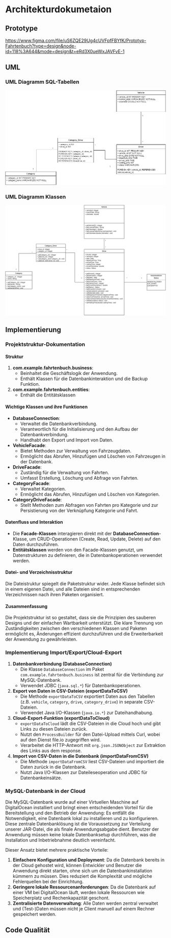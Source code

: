# Architekturdokumetaion

## Prototype 
https://www.figma.com/file/uS6ZQE29Ug4cUVFpfFBYfK/Prototyp-Fahrtenbuch?type=design&node-id=118%3A644&mode=design&t=eRd3X0ueWxJAVFvE-1

## UML

### UML Diagramm SQL-Tabellen

![alt text](https://github.com/jku-win-se/teaching-2023.ws.prse.braeuer.team2/blob/main/docs/UML_Tabellen.jpg?raw=true)



### UML Diagramm Klassen

![alt text](https://github.com/jku-win-se/teaching-2023.ws.prse.braeuer.team2/blob/main/docs/UML_Java_Klassen.jpg?raw=true)

## Implementierung

### Projektstruktur-Dokumentation

#### Struktur

1. **com.example.fahrtenbuch.business**:
   - Beinhaltet die Geschäftslogik der Anwendung.
   - Enthält Klassen für die Datenbankinteraktion und die Backup Funktion.
2. **com.example.fahrtenbuch.entities**:
   - Enthält die Entitätsklassen

#### Wichtige Klassen und ihre Funktionen

- **DatabaseConnection**:
  - Verwaltet die Datenbankverbindung.
  - Verantwortlich für die Initialisierung und den Aufbau der Datenbankverbindung.
  - Handhabt den Export und Import von Daten.
- **VehicleFacade**:
  - Bietet Methoden zur Verwaltung von Fahrzeugdaten.
  - Ermöglicht das Abrufen, Hinzufügen und Löschen von Fahrzeugen in der Datenbank.
- **DriveFacade**:
  - Zuständig für die Verwaltung von Fahrten.
  - Umfasst Erstellung, Löschung und Abfrage von Fahrten.
- **CategoryFacade**:
  - Verwaltet Kategorien.
  - Ermöglicht das Abrufen, Hinzufügen und Löschen von Kategorien.
- **CategoryDriveFacade**:
  - Stellt Methoden zum Abfragen von Fahrten pro Kategorie und zur Persistierung von der Verknüpfung Kategorie und Fahrt.

#### Datenfluss und Interaktion

- Die **Facade-Klassen** interagieren direkt mit der **DatabaseConnection**-Klasse, um CRUD-Operationen (Create, Read, Update, Delete) auf den Daten durchzuführen.
- **Entitätsklassen** werden von den Facade-Klassen genutzt, um Datenstrukturen zu definieren, die in Datenbankoperationen verwendet werden.

#### Datei- und Verzeichnisstruktur

Die Dateistruktur spiegelt die Paketstruktur wider. Jede Klasse befindet sich in einem eigenen Datei, und alle Dateien sind in entsprechenden Verzeichnissen nach ihren Paketen organisiert.

#### Zusammenfassung

Die Projektstruktur ist so gestaltet, dass sie die Prinzipien des sauberen Designs und der einfachen Wartbarkeit unterstützt. Die klare Trennung von Zuständigkeiten zwischen den verschiedenen Klassen und Paketen ermöglicht es, Änderungen effizient durchzuführen und die Erweiterbarkeit der Anwendung zu gewährleisten.

### Implementierung Import/Export/Cloud-Export

1. **Datenbankverbindung (DatabaseConnection)**
   - Die Klasse `DatabaseConnection` im Paket `com.example.fahrtenbuch.business` ist zentral für die Verbindung zur MySQL-Datenbank.
   - Verwendet JDBC (`java.sql.*`) für Datenbankoperationen.
2. **Export von Daten in CSV-Dateien (exportDataToCSV)**
   - Die Methode `exportDataToCSV` exportiert Daten aus den Tabellen (z.B. `vehicle`, `category`, `drive`, `category_drive`) in separate CSV-Dateien.
   - Verwendet Java I/O-Klassen (`java.io.*`) zur Dateihandhabung.
3. **Cloud-Export-Funktion (exportDataToCloud)**
   - `exportDataToCloud` lädt die CSV-Dateien in die Cloud hoch und gibt Links zu diesen Dateien zurück.
   - Nutzt den `ProcessBuilder` für den Datei-Upload mittels Curl, wobei auf den Dienst file.io zugegriffen wird.
   - Verarbeitet die HTTP-Antwort mit `org.json.JSONObject` zur Extraktion des Links aus dem response.
4. **Import von CSV-Daten in die Datenbank (importDataFromCSV)**
   - Die Methode `importDataFromCSV` liest CSV-Dateien und importiert die Daten zurück in die Datenbank.
   - Nutzt Java I/O-Klassen zur Dateileseoperation und JDBC für Datenbankeinsätze.
  
### MySQL-Datenbank in der Cloud

Die MySQL-Datenbank wurde auf einer Virtuellen Maschine auf DigitalOcean installiert und bringt einen entscheidenden Vorteil für die Bereitstellung und den Betrieb der Anwendung: Es entfällt die Notwendigkeit, eine Datenbank lokal zu installieren und zu konfigurieren. Diese zentrale Datenbanklösung ist die Voraussetzung zur Verteilung unserer JAR-Datei, die als finale Anwendungsabgabe dient. Benutzer der Anwendung müssen keine lokale Datenbanksetup durchführen, was die Installation und Inbetriebnahme deutlich vereinfacht.

Dieser Ansatz bietet mehrere praktische Vorteile:

1. **Einfachere Konfiguration und Deployment**: Da die Datenbank bereits in der Cloud gehostet wird, können Entwickler und Benutzer die Anwendung direkt starten, ohne sich um die Datenbankinstallation kümmern zu müssen. Dies reduziert die Komplexität und mögliche Fehlerquellen bei der Einrichtung.
2. **Geringere lokale Ressourcenanforderungen**: Da die Datenbank auf einer VM bei DigitalOcean läuft, werden lokale Ressourcen wie Speicherplatz und Rechenkapazität geschont.
3. **Zentralisierte Datenverwaltung**: Alle Daten werden zentral verwaltet und (Test-)Daten müssen nicht je Client manuell auf einem Rechner gespeichert werden.



## Code Qualität
